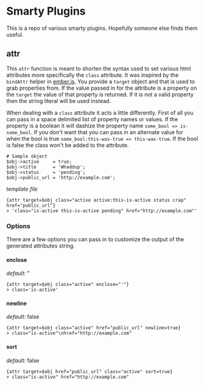 # Smarty Plugins

This is a repo of various smarty plugins. Hopefully someone else finds them useful.

## attr

This `attr` function is meant to shorten the syntax used to set various html attributes 
more specifically the `class` attribute. It was inspired by the `bindAttr` helper in [ember.js](http://emberjs.com/).
You provide a `target` object and that is used to 
grab properties from. If the value passed in for the attribute is a property on the `target` 
the value of that property is returned. If it is not a valid property then the string literal will 
be used instead. 

When dealing with a `class` attribute it acts a little differently. First of all you can pass in a 
space delimited list of property names or values. If the property is a boolean it will dashize the 
property name `some_bool => is-some_bool`. If you don't want that you can pass in an alternate value 
for when the bool is true `some_bool:this-was-true => this-was-true`. If the bool is false the class 
won't be added to the attribute.

    # Sample object
    $obj->active     = true;
    $obj->title      = 'Whaddup';
    $obj->status     = 'pending';
    $obj->public_url = 'http://example.com';
    
*template file*

    {attr target=$obj class="active active:this-is-active status crap" href="public_url"}
    > 'class="is-active this-is-active pending" href="http://example.com"'

### Options

There are a few options you can pass in to customize the output of the generated attributes string.

#### enclose

*default:* "

    {attr target=$obj class="active" enclose="'"}
    > class='is-active'

#### newline

*default:* false

    {attr target=$obj class="active" href="public_url" newline=true}
    > class="is-active"\nhref="http://example.com"

#### sort

*default:* false

    {attr target=$obj href="public_url" class="active" sort=true}
    > class="is-active" href="http://example.com"